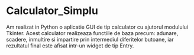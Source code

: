 # Calculator_Simplu

Am realizat in Python o aplicatie GUI de tip calculator cu ajutorul modulului Tkinter. Acest calculator realizeaza functiile de baza precum: adunare, scadere, inmultire si impartire prin intermediul diferitelor butoane, iar rezultatul final este afisat intr-un widget de tip Entry.
